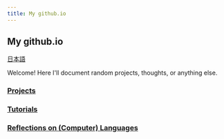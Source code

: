 ```yaml
---
title: My github.io
---
```

## My github.io

[日本語](./jp)

Welcome! Here I'll document random projects, thoughts, or anything else.

### [Projects](./projects)

### [Tutorials](./tutorials)

### [Reflections on (Computer) Languages](./languages)
